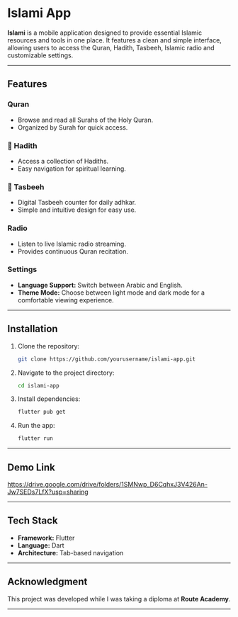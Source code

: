 # Islami App

**Islami** is a mobile application designed to provide essential Islamic resources and tools in one
place. It features a clean and simple interface, allowing users to access the Quran, Hadith,
Tasbeeh, Islamic radio and customizable settings.

---

## Features

### Quran

* Browse and read all Surahs of the Holy Quran.
* Organized by Surah for quick access.

### 🕌 Hadith

* Access a collection of Hadiths.
* Easy navigation for spiritual learning.

### 📿 Tasbeeh

* Digital Tasbeeh counter for daily adhkar.
* Simple and intuitive design for easy use.

### Radio

* Listen to live Islamic radio streaming.
* Provides continuous Quran recitation.

### Settings

* **Language Support:** Switch between Arabic and English.
* **Theme Mode:** Choose between light mode and dark mode for a comfortable viewing experience.

---

## Installation

1. Clone the repository:

   ```bash
   git clone https://github.com/yourusername/islami-app.git
   ```
2. Navigate to the project directory:

   ```bash
   cd islami-app
   ```
3. Install dependencies:

   ```bash
   flutter pub get
   ```
4. Run the app:

   ```bash
   flutter run
   ```

---

## Demo Link

https://drive.google.com/drive/folders/1SMNwp_D6CqhxJ3V426An-Jw7SEDs7LfX?usp=sharing

---

## Tech Stack

* **Framework:** Flutter
* **Language:** Dart
* **Architecture:** Tab-based navigation

---

## Acknowledgment

This project was developed while I was taking a diploma at **Route Academy**.

---